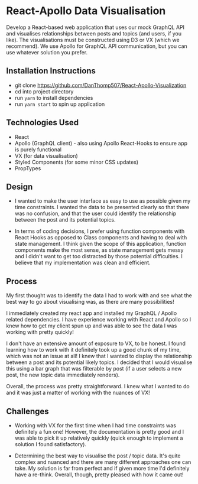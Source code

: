 # React-Apollo Data Visualisation

Develop a React-based web application that uses our mock GraphQL API and visualises relationships between posts and topics (and users, if you like). The visualisations must be constructed using D3 or VX (which we recommend). We use Apollo for GraphQL API communication, but you can use whatever solution you prefer.

## Installation Instructions

* git clone <https://github.com/DanThomp507/React-Apollo-Visualization>
* cd into project directory
* run `yarn` to install dependencies
* run `yarn start` to spin up application

## Technologies Used
- React
- Apollo (GraphQL client) - also using Apollo React-Hooks to ensure app is purely functional
- VX (for data visualisation)
- Styled Components (for some minor CSS updates)
- PropTypes

## Design

- I wanted to make the user interface as easy to use as possible given my time constraints. I wanted the data to be presented clearly so that there was no confusion, and that the user could identify the relationship between the post and its potential topics.

- In terms of coding decisions, I prefer using function components with React Hooks as opposed to Class components and having to deal with state management. I think given the scope of this application, function components make the most sense, as state management gets messy and I didn't want to get too distracted by those potential difficulties. I believe that my implementation was clean and efficient.

## Process

My first thought was to identify the data I had to work with and see what the best way to go about visualising was, as there are many possibilities!

I immediately created my react app and installed my GraphQL / Apollo related dependencies. I have experience working with React and Apollo so I knew how to get my client spun up and was able to see the data I was working with pretty quickly!

I don't have an extensive amount of exposure to VX, to be honest. I found learning how to work with it definitely took up a good chunk of my time, which was not an issue at all! I knew that I wanted to display the relationship between a post and its potential likely topics. I decided that I would visualise this using a bar graph that was filterable by post (if a user selects a new post, the new topic data immediately renders).

Overall, the process was pretty straightforward. I knew what I wanted to do and it was just a matter of working with the nuances of VX!

## Challenges

- Working with VX for the first time when I had time constraints was definitely a fun one! However, the documentation is pretty good and I was able to pick it up relatively quickly (quick enough to implement a solution I found satisfactory).

- Determining the best way to visualise the post / topic data. It's quite complex and nuanced and there are many different approaches one can take. My solution is far from perfect and if given more time I'd definitely have a re-think. Overall, though, pretty pleased with how it came out!